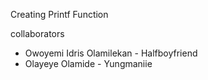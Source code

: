 Creating Printf Function

collaborators
- Owoyemi Idris Olamilekan - Halfboyfriend
- Olayeye Olamide - Yungmaniie
